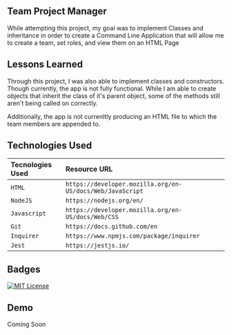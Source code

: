 
## Team Project Manager 
While attempting this project, my goal was to implement Classes and inheritance in order to create a Command Line Application that will allow me to create a team, set roles, and view them on an HTML Page

## Lessons Learned

Through this project, I was also able to implement classes and constructors. Though currently, the app is not fully functional. While I am able to create objects that inherit the class of it's parent object, some of the methods still aren't being called on correctly. 

Additionally, the app is not currenltly producing an HTML file to which the team members are appended to.



## Technologies Used

| Tecnologies Used | Resource URL     | 
| :-------- | :------- | 
| `HTML` | `https://developer.mozilla.org/en-US/docs/Web/JavaScript` | 
| `NodeJS` | `https://nodejs.org/en/` | 
| `Javascript` | `https://developer.mozilla.org/en-US/docs/Web/CSS` | 
| `Git` | `https://docs.github.com/en` | 
| `Inquirer` | `https://www.npmjs.com/package/inquirer` | 
| `Jest` | `https://jestjs.io/` | 






## Badges
[![MIT License](https://img.shields.io/badge/License-MIT-green.svg)](https://choosealicense.com/licenses/mit/)


## Demo

Coming Soon 

